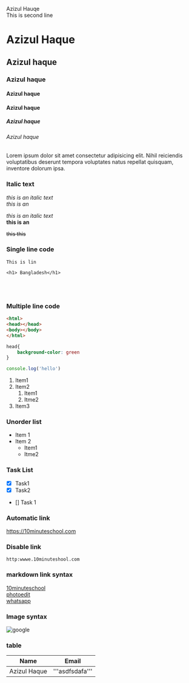 <!-- markdown-->
Azizul Hauqe <br/>
This is second line



# Azizul Haque
## Azizul haque
### Azizul haque
#### Azizul haque
#### Azizul haque
##### Azizul haque
###### Azizul haque

<p>Lorem ipsum dolor sit amet consectetur adipisicing elit. Nihil reiciendis voluptatibus deserunt tempora voluptates natus repellat quisquam, inventore dolorum ipsa.</p>

### Italic text
<i>this is an italic text </i><br/>
_this is an_

<i>this is an italic text </i>  
__this is an__

<del>this </del>
~~this~~
### Single line code 

`This is lin`  

`<h1> Bangladesh</h1>`

</br><br>
### Multiple line code
```html
<html>
<head></head>
<body></body>
</html>
```
```css
head{
    background-color: green
}
```
```javascript
console.log('hello')
```

1. Item1
2. Item2
    1. Item1
    2. Itme2
3. Item3


### Unorder list
- Item 1 
- Item 2 
    - Item1
    - Itme2


### Task List
- [x] Task1
- [x] Task2
- [] Task 1



### Automatic link 
https://10minuteschool.com

### Disable link 

`http:wwwe.10minuteshool.com`


### markdown link syntax 

[10minuteschool](https://10minuteschool.com)  
[photoedit][room]  
[whatsapp][whatsapplink]


<!-- All link is here-->

[room]:https://app.photoroom.com/login?next=%2Fyour-content%2Fdesigns

[whatsapplink]:https://web.whatsapp.com/


### Image syntax

![google](./markdown/1122.JPG)


### table 

| Name | Email |  
| ---- | ----  |  
| Azizul Haque | '''asdfsdafa'''


